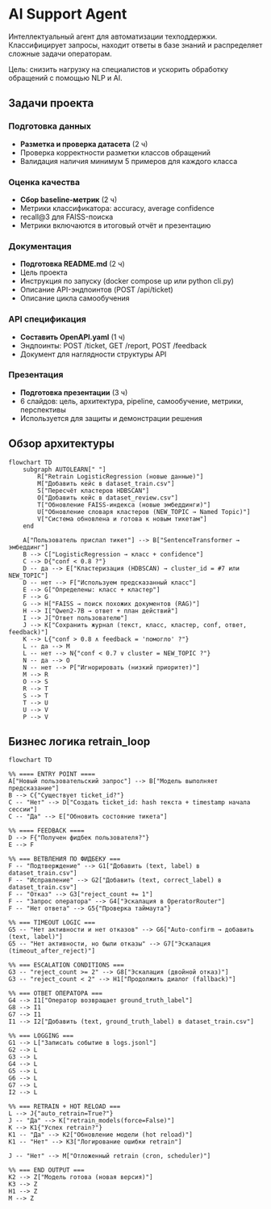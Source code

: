# AI Support Agent

Интеллектуальный агент для автоматизации техподдержки. Классифицирует запросы, находит ответы в базе знаний и распределяет сложные задачи операторам.

Цель: снизить нагрузку на специалистов и ускорить обработку обращений с помощью NLP и AI.

## Задачи проекта

### Подготовка данных
- **Разметка и проверка датасета** (2 ч)
- Проверка корректности разметки классов обращений
- Валидация наличия минимум 5 примеров для каждого класса

### Оценка качества  
- **Сбор baseline-метрик** (2 ч)
- Метрики классификатора: accuracy, average confidence
- recall@3 для FAISS-поиска
- Метрики включаются в итоговый отчёт и презентацию

### Документация
- **Подготовка README.md** (2 ч)
- Цель проекта
- Инструкция по запуску (docker compose up или python cli.py)  
- Описание API-эндпоинтов (POST /api/ticket)
- Описание цикла самообучения

### API спецификация
- **Составить OpenAPI.yaml** (1 ч)
- Эндпоинты: POST /ticket, GET /report, POST /feedback
- Документ для наглядности структуры API

### Презентация
- **Подготовка презентации** (3 ч)
- 6 слайдов: цель, архитектура, pipeline, самообучение, метрики, перспективы
- Используется для защиты и демонстрации решения


## Обзор архитектуры

```mermaid
flowchart TD
    subgraph AUTOLEARN[" "]
        R["Retrain LogisticRegression (новые данные)"]
        M["Добавить кейс в dataset_train.csv"]
        S["Пересчёт кластеров HDBSCAN"]
        O["Добавить кейс в dataset_review.csv"]
        T["Обновление FAISS-индекса (новые эмбеддинги)"]
        U["Обновление словаря кластеров (NEW_TOPIC → Named Topic)"]
        V["Система обновлена и готова к новым тикетам"]
    end
    
    A["Пользователь прислал тикет"] --> B["SentenceTransformer → эмбеддинг"]
    B --> C["LogisticRegression → класс + confidence"]
    C --> D{"conf < 0.8 ?"}
    D -- да --> E["Кластеризация (HDBSCAN) → cluster_id = #7 или NEW_TOPIC"]
    D -- нет --> F["Используем предсказанный класс"]
    E --> G["Определены: класс + кластер"]
    F --> G
    G --> H["FAISS → поиск похожих документов (RAG)"]
    H --> I["Qwen2-7B → ответ + план действий"]
    I --> J["Ответ пользователю"]
    J --> K["Сохранить журнал (текст, класс, кластер, conf, ответ, feedback)"]
    K --> L{"conf > 0.8 ∧ feedback = 'помогло' ?"}
    L -- да --> M
    L -- нет --> N{"conf < 0.7 ∨ cluster = NEW_TOPIC ?"}
    N -- да --> O
    N -- нет --> P["Игнорировать (низкий приоритет)"]
    M --> R
    O --> S
    R --> T
    S --> T
    T --> U
    U --> V
    P --> V
```
## Бизнес логика retrain_loop
```mermaid
flowchart TD

%% ==== ENTRY POINT ====
A["Новый пользовательский запрос"] --> B["Модель выполняет предсказание"]
B --> C{"Существует ticket_id?"}
C -- "Нет" --> D["Создать ticket_id: hash текста + timestamp начала сессии"]
C -- "Да" --> E["Обновить состояние тикета"]

%% ==== FEEDBACK ====
D --> F{"Получен фидбек пользователя?"}
E --> F

%% === ВЕТВЛЕНИЯ ПО ФИДБЕКУ ===
F -- "Подтверждение" --> G1["Добавить (text, label) в dataset_train.csv"]
F -- "Исправление" --> G2["Добавить (text, correct_label) в dataset_train.csv"]
F -- "Отказ" --> G3["reject_count += 1"]
F -- "Запрос оператора" --> G4["Эскалация в OperatorRouter"]
F -- "Нет ответа" --> G5{"Проверка таймаута"}

%% === TIMEOUT LOGIC ===
G5 -- "Нет активности и нет отказов" --> G6["Auto-confirm → добавить (text, label)"]
G5 -- "Нет активности, но были отказы" --> G7["Эскалация (timeout_after_reject)"]

%% === ESCALATION CONDITIONS ===
G3 -- "reject_count >= 2" --> G8["Эскалация (двойной отказ)"]
G3 -- "reject_count < 2" --> H1["Продолжить диалог (fallback)"]

%% === ОТВЕТ ОПЕРАТОРА ===
G4 --> I1["Оператор возвращает ground_truth_label"]
G8 --> I1
G7 --> I1
I1 --> I2["Добавить (text, ground_truth_label) в dataset_train.csv"]

%% === LOGGING ===
G1 --> L["Записать событие в logs.jsonl"]
G2 --> L
G3 --> L
G4 --> L
G5 --> L
G6 --> L
G7 --> L
I2 --> L

%% === RETRAIN + HOT RELOAD ===
L --> J{"auto_retrain=True?"}
J -- "Да" --> K["retrain_models(force=False)"]
K --> K1{"Успех retrain?"}
K1 -- "Да" --> K2["Обновление модели (hot reload)"]
K1 -- "Нет" --> K3["Логирование ошибки retrain"]

J -- "Нет" --> M["Отложенный retrain (cron, scheduler)"]

%% === END OUTPUT ===
K2 --> Z["Модель готова (новая версия)"]
K3 --> Z
H1 --> Z
M --> Z

```

